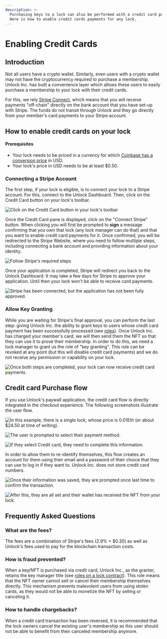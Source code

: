 ```yaml
---
description: >-
  Purchasing keys to a lock can also be performed with a credit card payment.
  Here is how to enable credit cards payments for any lock.
---
```


# Enabling Credit Cards

## Introduction

Not all users have a crypto wallet. Similarly, even users with a crypto wallet may not have the cryptocurrency required to purchase a membership. Unlock Inc. has built a convenience layer which allows these users to easily purchase a membership to your lock with their credit cards.

For this, we rely [Stripe Connect](https://stripe.com/connect), which means that you will receive payments "off-chain" directly on the bank account that you have set-up with Stripe. The funds do not transit through Unlock and they go directly from your member's card payments to your Stripe account.

## How to enable credit cards on your lock

#### Prerequisites

* Your lock needs to be priced in a currency for which [Coinbase has a conversion price](https://developers.coinbase.com/api/v2#show-a-payment-method) in USD.
* Your lock's price in USD needs to be at least $0.50.

### Connecting a Stripe Account

The first step, if your lock is eligible, is to connect your lock to a Stripe account. For this, connect to the Unlock Dashboard. Then, click on the Credit Card button on your lock's toolbar.

![Click on the Credit Card button in your lock&apos;s toolbar](../.gitbook/assets/image%20%2814%29.png)

Once the Credit Card pane is displayed, click on the "Connect Stripe" button. When clicking you will first be prompted to **sign** a message confirming that you own that lock \(any lock manager can do that\) and that you want to enable credit card payments for it. Once confirmed, you will be redirected to the Stripe Website, where you need to follow multiple steps, including connecting a bank account and providing information about your identity.

![Follow Stripe&apos;s required steps](../.gitbook/assets/image%20%2821%29.png)

Once your application is completed, Stripe will redirect you back to the Unlock Dashboard. It may take a few days for Stripe to approve your application. Until then your lock won't be able to receive card payments. 

![Stripe has been connected, but the application has not been fully approved.](../.gitbook/assets/image%20%2819%29.png)

### Allow Key Granting

While you are waiting for Stripe's final approval, you can perform the last step: giving Unlock Inc. the ability to grant keys to users whose credit card payment has been successfully processed \(see [roles](https://docs.unlock-protocol.com/developers/smart-contracts/lock-api/access-control)\). Once Unlock Inc. has charged your member's card, we will then send them the NFT so that they can use it to prove their membership. In order to do this, we need a lock manager to grant us the role of "key granting". This role can be revoked at any point \(but this will disable credit card payments\) and we do not receive any permission or capability on your lock.

![Once both steps are completed, your lock can now receive credit card payments.](../.gitbook/assets/image%20%2817%29.png)

## Credit card Purchase flow

If you use Unlock's paywall application, the credit card flow is directly integrated in the checkout experience. The following screenshots illustrate the user flow.

![In this example, there is a single lock, whose price is 0.01Eth \(or about $24.50 at time of writing\).](../.gitbook/assets/image%20%2810%29.png)

![The user is prompted to select their payment method.](../.gitbook/assets/image%20%2822%29.png)

![If they select Credit card, they need to complete this information.](../.gitbook/assets/image%20%2812%29.png)

In order to allow them to re-identify themselves, this flow creates an account for them using their email and a password of their choice that they can use to log in if they want to. Unlock Inc. does not store credit card numbers.

![Once their information was saved, they are prompted once last time to confirm the transaction.](../.gitbook/assets/image%20%2820%29.png)

![After this, they are all set and their wallet has received the NFT from your lock.](../.gitbook/assets/image%20%288%29.png)

## Frequently Asked Questions

### What are the fees?

The fees are a combination of Stripe's fees \(2.9% + $0.30\) as well as Unlock's fees used to pay for the blockchain transaction costs. 

### How is fraud prevented?

When a key/NFT is purchased via credit card, Unlock Inc., as the granter, retains the key manager title \(see [roles on a lock contract](https://docs.unlock-protocol.com/developers/smart-contracts/lock-api/access-control)\). This role means that the NFT owner cannot sell or cancel their membership themselves directly. This mechanism prevents malevolent users from using stolen cards, as they would not be able to monetize the NFT by selling or canceling it.

### How to handle chargebacks?

When a credit card transaction has been reversed, it is recommended that the lock owners cancel the existing user's membership as this user should not be able to benefit from their canceled membership anymore.



